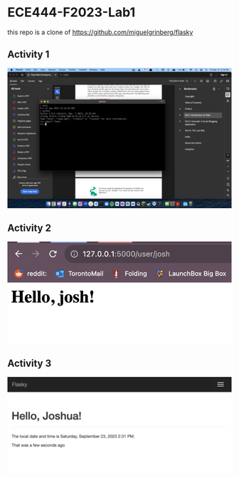# ECE444-F2023-Lab1

this repo is a clone of https://github.com/miguelgrinberg/flasky

## Activity 1

![Alt text](activity1.png)

## Activity 2

![Alt text](activity2.png)

## Activity 3

![Alt text](activity3.png)

